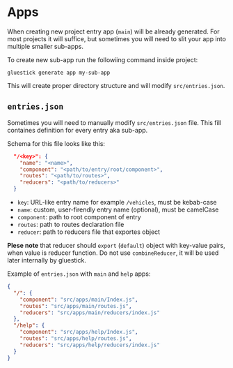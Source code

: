 # Apps
When creating new project entry app (`main`) will be already generated.
For most projects it will suffice, but sometimes you will need to slit your app
into multiple smaller sub-apps.

To create new sub-app run the followiing command inside project:
```
gluestick generate app my-sub-app
```

This will create proper directory structure and will modify `src/entries.json`.

## `entries.json`
Sometimes you will need to manually modify `src/entries.json` file.
This fill containes definition for every entry aka sub-app.

Schema for this file looks like this:
```json
  "/<key>": {
    "name": "<name>",
    "component": "<path/to/entry/root/component>",
    "routes": "<path/to/routes>",
    "reducers": "<path/to/reducers>"
  }
``` 

- `key`: URL-like entry name for example `/vehicles`, must be kebab-case
- `name`: custom, user-firendly entry name (optional), must be camelCase
- `component`: path to root component of entry
- `routes`: path to routes declaration file
- `reducer`: path to reducers file that exportes object

**Plese note** that reducer should `export` (`default`) object with key-value pairs,
when value is reducer function. Do not use `combineReducer`, it will be used later internally
by gluestick.

Example of `entries.json` with `main` and `help` apps:
```json
{
  "/": {
    "component": "src/apps/main/Index.js",
    "routes": "src/apps/main/routes.js",
    "reducers": "src/apps/main/reducers/index.js"
  },
  "/help": {
    "component": "src/apps/help/Index.js",
    "routes": "src/apps/help/routes.js",
    "reducers": "src/apps/help/reducers/index.js"
  }
}
```